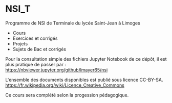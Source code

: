 # NSI_T

Programme de NSI de Terminale du lycée Saint-Jean à Limoges
- Cours
- Exercices et corrigés
- Projets
- Sujets de Bac et corrigés

Pour la consultation simple des fichiers Jupyter Notebook de ce dépôt, il est plus pratique de passer par : https://nbviewer.jupyter.org/github/lmayer65/nsi

L'ensemble des documents disponibles est publié sous licence CC-BY-SA. https://fr.wikipedia.org/wiki/Licence_Creative_Commons

Ce cours sera complété selon la progession pédagogique.
